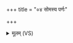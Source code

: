 +++
title = "०४ सोमस्य पर्णः"

+++
<details><summary>मूलम् (VS)</summary>

सोम॑स्य प॒र्णः सह॑ उ॒ग्रमाग॒न्निन्द्रे॑ण द॒त्तो वरु॑णेन शि॒ष्टः। तं प्रि॑यासं ब॒हु रोच॑मानो दीर्घायु॒त्वाय॑ श॒तशा॑रदाय ॥
</details>